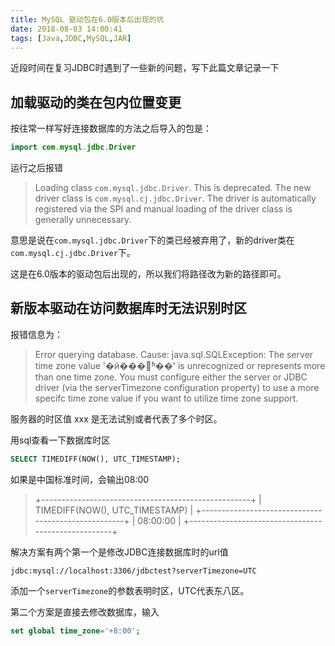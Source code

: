 ```yaml
---
title: MySQL 驱动包在6.0版本后出现的坑
date: 2018-08-03 14:00:41
tags: [Java,JDBC,MySQL,JAR]
---
```


近段时间在复习JDBC时遇到了一些新的问题，写下此篇文章记录一下

<!-- more -->

## 加载驱动的类在包内位置变更

按往常一样写好连接数据库的方法之后导入的包是：

```java
import com.mysql.jdbc.Driver
```

运行之后报错

> Loading class `com.mysql.jdbc.Driver`. This is deprecated. The new driver class is `com.mysql.cj.jdbc.Driver`. The driver is automatically   registered via the SPI and manual loading of the driver class is generally unnecessary.

 意思是说在`com.mysql.jdbc.Driver`下的类已经被弃用了，新的driver类在`com.mysql.cj.jdbc.Driver`下。

 这是在6.0版本的驱动包后出现的，所以我们将路径改为新的路径即可。

## 新版本驱动在访问数据库时无法识别时区

报错信息为：

> Error querying database.  Cause: java.sql.SQLException: The server time zone value '�й���׼ʱ��' is unrecognized or represents more than one time zone. You must configure either the server or JDBC driver (via the serverTimezone configuration property) to use a more specifc time zone value if you want to utilize time zone support.

服务器的时区值 xxx 是无法试别或者代表了多个时区。

用sql查看一下数据库时区

```sql
SELECT TIMEDIFF(NOW(), UTC_TIMESTAMP);
```

如果是中国标准时间，会输出08:00

> +----------------------------------------------------+
> | TIMEDIFF(NOW(), UTC_TIMESTAMP) |
> +----------------------------------------------------+
> | 08:00:00                                                |
> +----------------------------------------------------+

解决方案有两个第一个是修改JDBC连接数据库时的url值

```
jdbc:mysql://localhost:3306/jdbctest?serverTimezone=UTC
```

添加一个`serverTimezone`的参数表明时区，UTC代表东八区。

第二个方案是直接去修改数据库，输入

```sql
set global time_zone='+8:00';
```

​

​